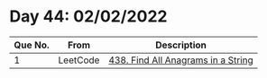 # Day 44: 02/02/2022

| Que No. | From | Description |
| --- | --- | --- |
| 1 | LeetCode | [438. Find All Anagrams in a String](https://leetcode.com/problems/find-all-anagrams-in-a-string/) |
